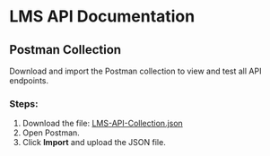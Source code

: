 # LMS API Documentation

## Postman Collection
Download and import the Postman collection to view and test all API endpoints.

### Steps:
1. Download the file: [LMS-API-Collection.json](POSTMAN/LMS-API-Collection.json)
2. Open Postman.
3. Click **Import** and upload the JSON file.
